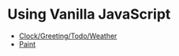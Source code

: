 # Using Vanilla JavaScript
* [Clock/Greeting/Todo/Weather](https://yulmucha.github.io/JavaScript/ClockTodoWeather/)
* [Paint](https://yulmucha.github.io/JavaScript/Paint/)
